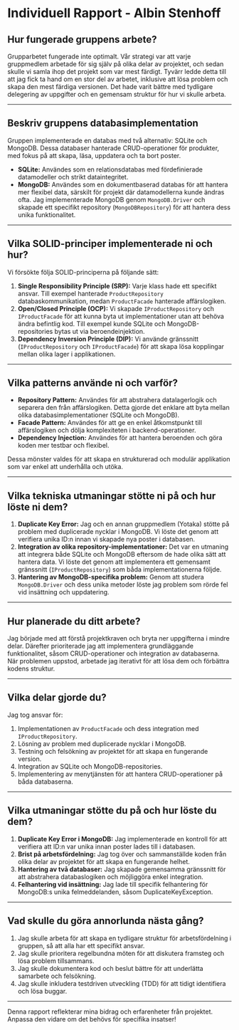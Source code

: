 # **Individuell Rapport** - Albin Stenhoff

## **Hur fungerade gruppens arbete?**
Grupparbetet fungerade inte optimalt. Vår strategi var att varje gruppmedlem arbetade för sig själv på olika delar av projektet, och sedan skulle vi samla ihop det projekt som var mest färdigt. Tyvärr ledde detta till att jag fick ta hand om en stor del av arbetet, inklusive att lösa problem och skapa den mest färdiga versionen. Det hade varit bättre med tydligare delegering av uppgifter och en gemensam struktur för hur vi skulle arbeta.

---

## **Beskriv gruppens databasimplementation**
Gruppen implementerade en databas med två alternativ: SQLite och MongoDB. Dessa databaser hanterade CRUD-operationer för produkter, med fokus på att skapa, läsa, uppdatera och ta bort poster. 

- **SQLite:** Användes som en relationsdatabas med fördefinierade datamodeller och strikt dataintegritet.
- **MongoDB:** Användes som en dokumentbaserad databas för att hantera mer flexibel data, särskilt för projekt där datamodellerna kunde ändras ofta. Jag implementerade MongoDB genom `MongoDB.Driver` och skapade ett specifikt repository (`MongoDBRepository`) för att hantera dess unika funktionalitet.

---

## **Vilka SOLID-principer implementerade ni och hur?**
Vi försökte följa SOLID-principerna på följande sätt:

1. **Single Responsibility Principle (SRP):** Varje klass hade ett specifikt ansvar. Till exempel hanterade `ProductRepository` databaskommunikation, medan `ProductFacade` hanterade affärslogiken.
2. **Open/Closed Principle (OCP):** Vi skapade `IProductRepository` och `IProductFacade` för att kunna byta ut implementationer utan att behöva ändra befintlig kod. Till exempel kunde SQLite och MongoDB-repositories bytas ut via beroendeinjektion.
3. **Dependency Inversion Principle (DIP):** Vi använde gränssnitt (`IProductRepository` och `IProductFacade`) för att skapa lösa kopplingar mellan olika lager i applikationen.

---

## **Vilka patterns använde ni och varför?**
- **Repository Pattern:** Användes för att abstrahera datalagerlogik och separera den från affärslogiken. Detta gjorde det enklare att byta mellan olika databasimplementationer (SQLite och MongoDB).
- **Facade Pattern:** Användes för att ge en enkel åtkomstpunkt till affärslogiken och dölja komplexiteten i backend-operationer.
- **Dependency Injection:** Användes för att hantera beroenden och göra koden mer testbar och flexibel.

Dessa mönster valdes för att skapa en strukturerad och modulär applikation som var enkel att underhålla och utöka.

---

## **Vilka tekniska utmaningar stötte ni på och hur löste ni dem?**
1. **Duplicate Key Error:** Jag och en annan gruppmedlem (Yotaka) stötte på problem med duplicerade nycklar i MongoDB. Vi löste det genom att verifiera unika ID:n innan vi skapade nya poster i databasen.
2. **Integration av olika repository-implementationer:** Det var en utmaning att integrera både SQLite och MongoDB eftersom de hade olika sätt att hantera data. Vi löste det genom att implementera ett gemensamt gränssnitt (`IProductRepository`) som båda implementationerna följde.
3. **Hantering av MongoDB-specifika problem:** Genom att studera `MongoDB.Driver` och dess unika metoder löste jag problem som rörde fel vid insättning och uppdatering.

---

## **Hur planerade du ditt arbete?**
Jag började med att förstå projektkraven och bryta ner uppgifterna i mindre delar. Därefter prioriterade jag att implementera grundläggande funktionalitet, såsom CRUD-operationer och integration av databaserna. När problemen uppstod, arbetade jag iterativt för att lösa dem och förbättra kodens struktur.

---

## **Vilka delar gjorde du?**
Jag tog ansvar för:
1. Implementationen av `ProductFacade` och dess integration med `IProductRepository`.
2. Lösning av problem med duplicerade nycklar i MongoDB.
3. Testning och felsökning av projektet för att skapa en fungerande version.
4. Integration av SQLite och MongoDB-repositories.
5. Implementering av menytjänsten för att hantera CRUD-operationer på båda databaserna.

---

## **Vilka utmaningar stötte du på och hur löste du dem?**
1. **Duplicate Key Error i MongoDB:** Jag implementerade en kontroll för att verifiera att ID:n var unika innan poster lades till i databasen.
2. **Brist på arbetsfördelning:** Jag tog över och sammanställde koden från olika delar av projektet för att skapa en fungerande helhet.
3. **Hantering av två databaser:** Jag skapade gemensamma gränssnitt för att abstrahera databaslogiken och möjliggöra enkel integration.
4. **Felhantering vid insättning:** Jag lade till specifik felhantering för MongoDB:s unika felmeddelanden, såsom DuplicateKeyException.

---

## **Vad skulle du göra annorlunda nästa gång?**
1. Jag skulle arbeta för att skapa en tydligare struktur för arbetsfördelning i gruppen, så att alla har ett specifikt ansvar.
2. Jag skulle prioritera regelbundna möten för att diskutera framsteg och lösa problem tillsammans.
3. Jag skulle dokumentera kod och beslut bättre för att underlätta samarbete och felsökning.
4. Jag skulle inkludera testdriven utveckling (TDD) för att tidigt identifiera och lösa buggar.

---

Denna rapport reflekterar mina bidrag och erfarenheter från projektet. Anpassa den vidare om det behövs för specifika insatser!
